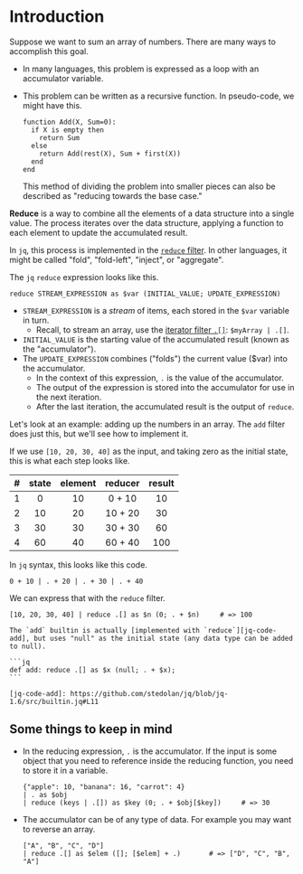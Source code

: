 # Introduction

Suppose we want to sum an array of numbers.
There are many ways to accomplish this goal.

- In many languages, this problem is expressed as a loop with an accumulator variable.
- This problem can be written as a recursive function.
  In pseudo-code, we might have this.

  ```none
  function Add(X, Sum=0):
    if X is empty then
      return Sum
    else
      return Add(rest(X), Sum + first(X))
    end
  end
  ```

  This method of dividing the problem into smaller pieces can also be described as "reducing towards the base case."

**Reduce** is a way to combine all the elements of a data structure into a single value.
The process iterates over the data structure, applying a function to each element to update the accumulated result.

In `jq`, this process is implemented in the [`reduce` filter][jq-man-reduce].
In other languages, it might be called "fold", "fold-left", "inject", or "aggregate".

The `jq` `reduce` expression looks like this.

```jq
reduce STREAM_EXPRESSION as $var (INITIAL_VALUE; UPDATE_EXPRESSION)
```

- `STREAM_EXPRESSION` is a _stream_ of items, each stored in the `$var` variable in turn.
  - Recall, to stream an array, use the [iterator filter `.[]`][jq-man-iterator]: `$myArray | .[]`.
- `INITIAL_VALUE` is the starting value of the accumulated result (known as the "accumulator").
- The `UPDATE_EXPRESSION` combines ("folds") the current value ($var) into the accumulator.
  - In the context of this expression, `.` is the value of the accumulator.
  - The output of the expression is stored into the accumulator for use in the next iteration.
  - After the last iteration, the accumulated result is the output of `reduce`.

Let's look at an example: adding up the numbers in an array.
The `add` filter does just this, but we'll see how to implement it.

If we use `[10, 20, 30, 40]` as the input, and taking zero as the initial state, this is what each step looks like.

| \#  | state | element | reducer | result |
| :-: | :---: | :-----: | :-----: | :----: |
|  1  |   0   |   10    | 0 + 10  |   10   |
|  2  |  10   |   20    | 10 + 20 |   30   |
|  3  |  30   |   30    | 30 + 30 |   60   |
|  4  |  60   |   40    | 60 + 40 |  100   |

In `jq` syntax, this looks like this code.

```jq
0 + 10 | . + 20 | . + 30 | . + 40
```

We can express that with the `reduce` filter.

```jq
[10, 20, 30, 40] | reduce .[] as $n (0; . + $n)     # => 100
```

<!-- prettier-ignore -->
~~~~exercism/note
The `add` builtin is actually [implemented with `reduce`][jq-code-add], but uses "null" as the initial state (any data type can be added to null).

```jq
def add: reduce .[] as $x (null; . + $x);
```

[jq-code-add]: https://github.com/stedolan/jq/blob/jq-1.6/src/builtin.jq#L11
~~~~

<!-- prettier-ignore-end -->

## Some things to keep in mind

- In the reducing expression, `.` is the accumulator.
  If the input is some object that you need to reference inside the reducing function, you need to store it in a variable.

  ```jq
  {"apple": 10, "banana": 16, "carrot": 4}
  | . as $obj
  | reduce (keys | .[]) as $key (0; . + $obj[$key])     # => 30
  ```

- The accumulator can be of any type of data.
  For example you may want to reverse an array.

  ```jq
  ["A", "B", "C", "D"]
  | reduce .[] as $elem ([]; [$elem] + .)       # => ["D", "C", "B", "A"]
  ```

[jq-man-reduce]: https://stedolan.github.io/jq/manual/v1.6/#Reduce

[jq-man-iterator]: https://stedolan.github.io/jq/manual/v1.6/#Array/ObjectValueIterator:.[]
